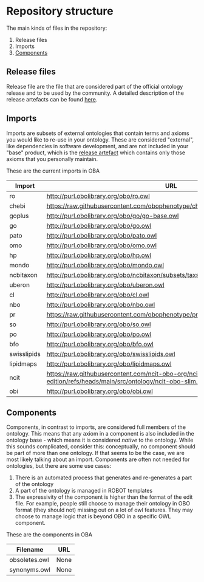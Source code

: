 # Repository structure

The main kinds of files in the repository:

1. Release files
2. Imports
3. [Components](#components)

## Release files
Release file are the file that are considered part of the official ontology release and to be used by the community. A detailed description of the release artefacts can be found [here](https://github.com/INCATools/ontology-development-kit/blob/master/docs/ReleaseArtefacts.md).

## Imports
Imports are subsets of external ontologies that contain terms and axioms you would like to re-use in your ontology. These are considered "external", like dependencies in software development, and are not included in your "base" product, which is the [release artefact](https://github.com/INCATools/ontology-development-kit/blob/master/docs/ReleaseArtefacts.md) which contains only those axioms that you personally maintain.

These are the current imports in OBA

| Import | URL | Type |
| ------ | --- | ---- |
| ro | http://purl.obolibrary.org/obo/ro.owl | slme |
| chebi | https://raw.githubusercontent.com/obophenotype/chebi_obo_slim/main/chebi_slim.owl | slme |
| goplus | http://purl.obolibrary.org/obo/go/go-base.owl | slme |
| go | http://purl.obolibrary.org/obo/go.owl | slme |
| pato | http://purl.obolibrary.org/obo/pato.owl | slme |
| omo | http://purl.obolibrary.org/obo/omo.owl | slme |
| hp | http://purl.obolibrary.org/obo/hp.owl | slme |
| mondo | http://purl.obolibrary.org/obo/mondo.owl | slme |
| ncbitaxon | http://purl.obolibrary.org/obo/ncbitaxon/subsets/taxslim.owl | slme |
| uberon | http://purl.obolibrary.org/obo/uberon.owl | slme |
| cl | http://purl.obolibrary.org/obo/cl.owl | slme |
| nbo | http://purl.obolibrary.org/obo/nbo.owl | slme |
| pr | https://raw.githubusercontent.com/obophenotype/pro_obo_slim/master/pr_slim.owl | slme |
| so | http://purl.obolibrary.org/obo/so.owl | slme |
| po | http://purl.obolibrary.org/obo/po.owl | slme |
| bfo | http://purl.obolibrary.org/obo/bfo.owl | slme |
| swisslipids | http://purl.obolibrary.org/obo/swisslipids.owl | slme |
| lipidmaps | http://purl.obolibrary.org/obo/lipidmaps.owl | slme |
| ncit | https://raw.githubusercontent.com/ncit-obo-org/ncit-obo-edition/refs/heads/main/src/ontology/ncit-obo-slim.owl | slme |
| obi | http://purl.obolibrary.org/obo/obi.owl | slme |
## Components
Components, in contrast to imports, are considered full members of the ontology. This means that any axiom in a component is also included in the ontology base - which means it is considered _native_ to the ontology. While this sounds complicated, consider this: conceptually, no component should be part of more than one ontology. If that seems to be the case, we are most likely talking about an import. Components are often not needed for ontologies, but there are some use cases:

1. There is an automated process that generates and re-generates a part of the ontology
2. A part of the ontology is managed in ROBOT templates
3. The expressivity of the component is higher than the format of the edit file. For example, people still choose to manage their ontology in OBO format (they should not) missing out on a lot of owl features. They may choose to manage logic that is beyond OBO in a specific OWL component.

These are the components in OBA

| Filename | URL |
| -------- | --- |
| obsoletes.owl | None |
| synonyms.owl | None |
